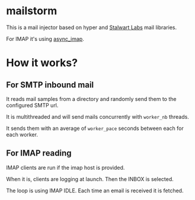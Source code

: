 # mailstorm

This is a mail injector based on hyper and [Stalwart Labs](https://github.com/stalwartlabs) mail libraries.

For IMAP it's using [async_imap](https://github.com/async-email/async-imap).

# How it works?

## For SMTP inbound mail

It reads mail samples from a directory and randomly send them to the configured SMTP url. 

It is multithreaded and will send mails concurrently with `worker_nb` threads.

It sends them with an average of `worker_pace` seconds between each for each worker.

## For IMAP reading

IMAP clients are run if the imap host is provided.

When it is, clients are logging at launch. Then the INBOX is selected.

The loop is using IMAP IDLE. Each time an email is received it is fetched. 
